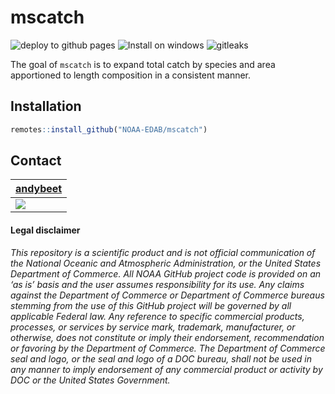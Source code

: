 
<!-- README.md is generated from README.Rmd. Please edit that file -->

# mscatch

![deploy to github
pages](https://github.com/NOAA-EDAB/mscatch/workflows/deploy%20to%20github%20pages/badge.svg)
![Install on
windows](https://github.com/NOAA-EDAB/mscatch/workflows/Install%20on%20windows/badge.svg)
![gitleaks](https://github.com/NOAA-EDAB/mscatch/workflows/gitleaks/badge.svg)

The goal of `mscatch` is to expand total catch by species and area
apportioned to length composition in a consistent manner.

## Installation

``` r
remotes::install_github("NOAA-EDAB/mscatch")
```

## Contact

| [andybeet](https://github.com/andybeet)                                                         |
|-------------------------------------------------------------------------------------------------|
| [![](https://avatars1.githubusercontent.com/u/22455149?s=100&v=4)](https://github.com/andybeet) |

#### Legal disclaimer

*This repository is a scientific product and is not official
communication of the National Oceanic and Atmospheric Administration, or
the United States Department of Commerce. All NOAA GitHub project code
is provided on an ‘as is’ basis and the user assumes responsibility for
its use. Any claims against the Department of Commerce or Department of
Commerce bureaus stemming from the use of this GitHub project will be
governed by all applicable Federal law. Any reference to specific
commercial products, processes, or services by service mark, trademark,
manufacturer, or otherwise, does not constitute or imply their
endorsement, recommendation or favoring by the Department of Commerce.
The Department of Commerce seal and logo, or the seal and logo of a DOC
bureau, shall not be used in any manner to imply endorsement of any
commercial product or activity by DOC or the United States Government.*
